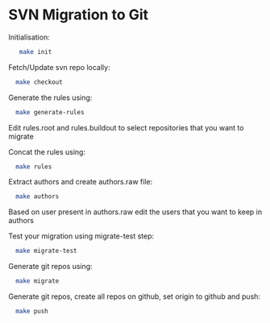 SVN Migration to Git
====================

Initialisation:

``` sh
   make init
```

Fetch/Update svn repo locally:

``` sh
  make checkout
```

Generate the rules using:

``` sh
  make generate-rules
```

Edit rules.root and rules.buildout to select repositories that you want to migrate

Concat the rules using:

``` sh
  make rules
```

Extract authors and create authors.raw file:

``` sh
  make authors
```

Based on user present in authors.raw edit the users that you want to keep in authors

Test your migration using migrate-test step:

``` sh
  make migrate-test
```

Generate git repos using:

``` sh
  make migrate
```

Generate git repos, create all repos on github, set origin to github and push:

``` sh
  make push
```
